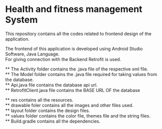 # Health and fitness management System

This repository contains all the codes related to frontend design of the application.

The frontend of this application is developed using Android Studio Software, Java Language.<br/>
For giving connection with the Backend Retrofit is used.<br/>

** The Activity folder contains the .java file of the respective xml file. <br/>
** The Model folder contains the .java file required for taking values from the database.<br/>
** Api.java file contains the database api url.<br/>
** RetrofitClient.java file contains the BASE URL OF the database<br/>

** res contains all the resources.<br/>
** drawable foler contains all the images and other files used.<br/>
** layout folder contains the design files.<br/>
** values folder contains the color file, themes file and the string files.<br/>
** Build.gradle contains all the dependencies.
